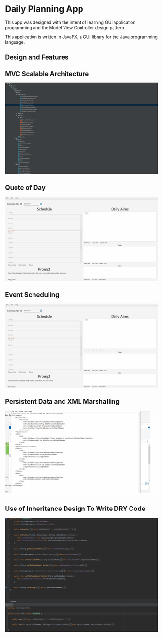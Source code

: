 # Daily Planning App

This app was designed with the intent of learning GUI application programming and the Model View Controller
design pattern.

This application is written in JavaFX, a GUI library for the Java programming language.

## Design and Features


## MVC Scalable Architecture
![MVC Structure](gifs/structure.gif)

## Quote of Day 
![Quote of Day Demo](gifs/quote_feature.gif)

## Event Scheduling

![Daily Schedule](gifs/event_feature.gif)

## Persistent Data and XML Marshalling

![Persistent Data](gifs/xml_marshal_feature.gif)

## Use of Inheritance Design To Write DRY Code

![Inheritance](gifs/inheritance.gif)


